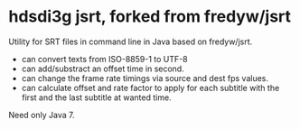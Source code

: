 hdsdi3g jsrt, forked from fredyw/jsrt
====

Utility for SRT files in command line in Java based on fredyw/jsrt.

- can convert texts from ISO-8859-1 to UTF-8
- can add/substract an offset time in second.
- can change the frame rate timings via source and dest fps values.
- can calculate offset and rate factor to apply for each subtitle with the first and the last subtitle at wanted time.

Need only Java 7.
